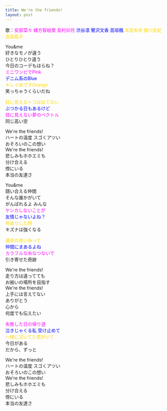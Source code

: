 ```yaml
---
title: We're the friends!
layout: post
---
```

歌：<font color="magenta">安部菜々 緒方智絵里 島村卯月</font> <font color="blue">渋谷凛 鷺沢文香 高垣楓</font> <font color="gold">本田未央 姫川友紀 高森藍子</font>

<p>You&me<br />
好きなモノが違う<br />
ひとりひとり違う<br />
今日のコーデもほらね？<br />
<font color="magenta">ミニワンピでPink</font><br />
<font color="blue">デニム系のBlue</font><br />
<font color="gold">キレイめですOrange</font><br />
笑っちゃうくらいだね</p>

<p><font color="gold">目に見えるトコは似てない</font><br />
<font color="blue">ぶつかる日もあるけど</font><br />
<font color="magenta">目に見えない夢のベクトル</font><br />
同じ高い空</p>

<p>We're the friends!<br />
ハートの温度 スゴくアツい<br />
おそろいのこの想い<br />
We're the friends!<br />
悲しみもホホエミも<br />
分け合える<br />
傍にいる<br />
本当の友達さ</p>

<p>You&me<br />
競い合える仲間<br />
そんな誰かがいて<br />
がんばれるよ みんな<br />
<font color="magenta">ケンカしないことが</font><br />
<font color="blue">友情じゃないよね？</font><br />
<font color="gold">仲直りした時</font><br />
キズナは強くなる</p>

<p><font color="gold">運命の赤い糸って</font><br />
<font color="blue">仲間にまあるよね</font><br />
<font color="magenta">カラフルな糸なつないで</font><br />
引き寄せた奇跡</p>

<p>We're the friends!<br />
走り方は違ってても<br />
お揃いの場所を目指す<br />
We're the friends!<br />
上手には言えてない<br />
ありがとう<br />
心から<br />
何度でも伝えたい</p>

<p><font color="magenta">失敗した日の帰り道</font><br />
<font color="blue">泣きじゃくる私 受け止めて</font><br />
<font color="gold">一緒に泣いてた君がいて</font><br />
今日がある<br />
だから、ずっと</p>

<p>We're the friends!<br />
ハートの温度 スゴくアツい<br />
おそろいのこの想い<br />
We're the friends!<br />
悲しみもホホエミも<br />
分け合える<br />
傍にいる<br />
本当の友達さ</p>